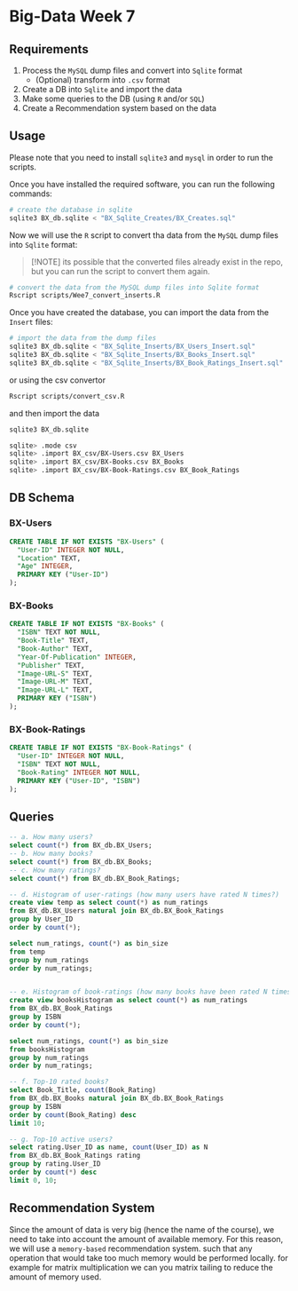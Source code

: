 # Big-Data Week 7

## Requirements

1. Process the `MySQL` dump files and convert into `Sqlite` format
   - (Optional) transform into `.csv` format
2. Create a DB into `Sqlite` and import the data
3. Make some queries to the DB (using `R` and/or `SQL`)
4. Create a Recommendation system based on the data

## Usage

Please note that you need to install `sqlite3` and `mysql` in order to run the scripts.

Once you have installed the required software, you can run the following commands:

```bash
# create the database in sqlite
sqlite3 BX_db.sqlite < "BX_Sqlite_Creates/BX_Creates.sql"
```

Now we will use the `R` script to convert tha data from the `MySQL` dump files into `Sqlite` format:

> [!NOTE] its possible that the converted files already exist in the repo, but you can run the script to convert them again.

```bash
# convert the data from the MySQL dump files into Sqlite format
Rscript scripts/Wee7_convert_inserts.R
```

Once you have created the database, you can import the data from the `Insert` files:

```bash
# import the data from the dump files
sqlite3 BX_db.sqlite < "BX_Sqlite_Inserts/BX_Users_Insert.sql"
sqlite3 BX_db.sqlite < "BX_Sqlite_Inserts/BX_Books_Insert.sql"
sqlite3 BX_db.sqlite < "BX_Sqlite_Inserts/BX_Book_Ratings_Insert.sql"
```

or using the csv convertor

```bash
Rscript scripts/convert_csv.R
```

and then import the data

```bash
sqlite3 BX_db.sqlite

sqlite> .mode csv
sqlite> .import BX_csv/BX-Users.csv BX_Users
sqlite> .import BX_csv/BX-Books.csv BX_Books
sqlite> .import BX_csv/BX-Book-Ratings.csv BX_Book_Ratings
```

## DB Schema

### BX-Users

```sql
CREATE TABLE IF NOT EXISTS "BX-Users" (
  "User-ID" INTEGER NOT NULL,
  "Location" TEXT,
  "Age" INTEGER,
  PRIMARY KEY ("User-ID")
);
```

### BX-Books

```sql
CREATE TABLE IF NOT EXISTS "BX-Books" (
  "ISBN" TEXT NOT NULL,
  "Book-Title" TEXT,
  "Book-Author" TEXT,
  "Year-Of-Publication" INTEGER,
  "Publisher" TEXT,
  "Image-URL-S" TEXT,
  "Image-URL-M" TEXT,
  "Image-URL-L" TEXT,
  PRIMARY KEY ("ISBN")
);
```

### BX-Book-Ratings

```sql
CREATE TABLE IF NOT EXISTS "BX-Book-Ratings" (
  "User-ID" INTEGER NOT NULL,
  "ISBN" TEXT NOT NULL,
  "Book-Rating" INTEGER NOT NULL,
  PRIMARY KEY ("User-ID", "ISBN")
);
```

## Queries

```sql
-- a. How many users?
select count(*) from BX_db.BX_Users;
-- b. How many books?
select count(*) from BX_db.BX_Books;
-- c. How many ratings?
select count(*) from BX_db.BX_Book_Ratings;

-- d. Histogram of user-ratings (how many users have rated N times?)
create view temp as select count(*) as num_ratings
from BX_db.BX_Users natural join BX_db.BX_Book_Ratings
group by User_ID
order by count(*);

select num_ratings, count(*) as bin_size
from temp
group by num_ratings
order by num_ratings;


-- e. Histogram of book-ratings (how many books have been rated N times?)
create view booksHistogram as select count(*) as num_ratings
from BX_db.BX_Book_Ratings
group by ISBN
order by count(*);

select num_ratings, count(*) as bin_size
from booksHistogram
group by num_ratings
order by num_ratings;

-- f. Top-10 rated books?
select Book_Title, count(Book_Rating)
from BX_db.BX_Books natural join BX_db.BX_Book_Ratings
group by ISBN
order by count(Book_Rating) desc
limit 10;

-- g. Top-10 active users?
select rating.User_ID as name, count(User_ID) as N
from BX_db.BX_Book_Ratings rating
group by rating.User_ID
order by count(*) desc
limit 0, 10;
```

## Recommendation System

Since the amount of data is very big (hence the name of the course), we need to take into account the amount of available memory. For this reason, we will use a `memory-based` recommendation system. such that any operation that would take too much memory would be performed locally. for example for matrix multiplication we can you matrix tailing to reduce the amount of memory used.
